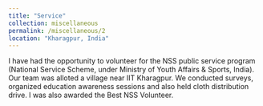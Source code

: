 ```yaml
---
title: "Service"
collection: miscellaneous
permalink: /miscellaneous/2
location: "Kharagpur, India"
---
```


I have had the opportunity to volunteer for the NSS public service program (National Service Scheme, under Ministry of Youth Affairs & Sports,
India). Our team was alloted a village near IIT Kharagpur. We conducted surveys, organized education awareness sessions and also held cloth distribution drive. I was also awarded the Best NSS Volunteer. 